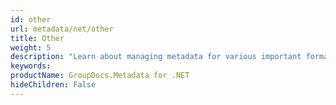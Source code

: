 ```yaml
---
id: other
url: metadata/net/other
title: Other
weight: 5
description: "Learn about managing metadata for various important formats."
keywords: 
productName: GroupDocs.Metadata for .NET
hideChildren: False
---
```

